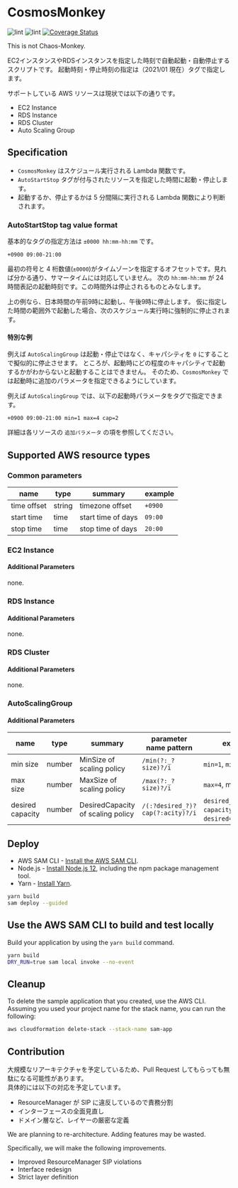 # CosmosMonkey

![lint](https://github.com/sonodar/cosmosmonkey/actions/workflows/lint.yml/badge.svg)
![lint](https://github.com/sonodar/cosmosmonkey/actions/workflows/test.yml/badge.svg)
[![Coverage Status](https://coveralls.io/repos/github/sonodar/cosmosmonkey/badge.svg?branch=master)](https://coveralls.io/github/sonodar/cosmosmonkey?branch=master)

This is not Chaos-Monkey.

EC2インスタンスやRDSインスタンスを指定した時刻で自動起動・自動停止するスクリプトです。
起動時刻・停止時刻の指定は（2021/01 現在）タグで指定します。

サポートしている AWS リソースは現状では以下の通りです。

- EC2 Instance
- RDS Instance
- RDS Cluster
- Auto Scaling Group

## Specification

- `CosmosMonkey` はスケジュール実行される Lambda 関数です。
- `AutoStartStop` タグが付与されたリソースを指定した時間に起動・停止します。
- 起動するか、停止するかは 5 分間隔に実行される Lambda 関数により判断されます。

### AutoStartStop tag value format

基本的なタグの指定方法は `±0000 hh:mm-hh:mm` です。

```
+0900 09:00-21:00
```

最初の符号と 4 桁数値(`±0000`)がタイムゾーンを指定するオフセットです。見れば分かる通り、サマータイムには対応していません。
次の `hh:mm-hh:mm` が 24 時間表記の起動時刻です。この時間外は停止されるものとみなします。

上の例なら、日本時間の午前9時に起動し、午後9時に停止します。
仮に指定した時間の範囲外で起動した場合、次のスケジュール実行時に強制的に停止されます。

#### 特別な例

例えば `AutoScalingGroup` は起動・停止ではなく、キャパシティを `0` にすることで擬似的に停止させます。
ところが、起動時にどの程度のキャパシティで起動するかがわからないと起動することはできません。
そのため、`CosmosMonkey` では起動時に追加のパラメータを指定できるようにしています。

例えば `AutoScalingGroup` では、以下の起動時パラメータをタグで指定できます。

```
+0900 09:00-21:00 min=1 max=4 cap=2
```

詳細は各リソースの `追加パラメータ` の項を参照してください。

## Supported AWS resource types

### Common parameters

| name | type | summary | example |
| --- | --- | --- | --- |
| time offset | string | timezone offset | `+0900` |
| start time | time | start time of days | `09:00` |
| stop time | time | stop time of days | `20:00` |

### EC2 Instance

#### Additional Parameters

none.

### RDS Instance

#### Additional Parameters

none.

### RDS Cluster

#### Additional Parameters

none.

### AutoScalingGroup

#### Additional Parameters

| name | type | summary | parameter name pattern | example |
| --- | --- | --- | --- | --- |
| min size | number | MinSize of scaling policy | `/min(?:_?size)?/i` | `min=1`, `minsize=1` |
| max size | number | MaxSize of scaling policy | `/max(?:_?size)?/i` | `max=4`, max_size=4` |
| desired capacity | number | DesiredCapacity of scaling policy | `/(:?desired_?)?cap(?:acity)?/i` | `desired_capacity=2`, `capacity=2`, `desired=2`, `cap=2` |

## Deploy

* AWS SAM CLI - [Install the AWS SAM CLI](https://docs.aws.amazon.com/serverless-application-model/latest/developerguide/serverless-sam-cli-install.html).
* Node.js - [Install Node.js 12](https://nodejs.org/en/), including the npm package management tool.
* Yarn - [Install Yarn](https://classic.yarnpkg.com/en/docs/install).

```bash
yarn build
sam deploy --guided
```

## Use the AWS SAM CLI to build and test locally

Build your application by using the `yarn build` command.

```bash
yarn build
DRY_RUN=true sam local invoke --no-event
```

## Cleanup

To delete the sample application that you created, use the AWS CLI. Assuming you used your project name for the stack name, you can run the following:

```bash
aws cloudformation delete-stack --stack-name sam-app
```

## Contribution

大規模なリアーキテクチャを予定しているため、Pull Request してもらっても無駄になる可能性があります。  
具体的には以下の対応を予定しています。

- ResourceManager が SIP に違反しているので責務分割
- インターフェースの全面見直し
- ドメイン層など、レイヤーの厳密な定義

We are planning to re-architecture. Adding features may be wasted.

Specifically, we will make the following improvements.

- Improved ResourceManager SIP violations
- Interface redesign
- Strict layer definition
